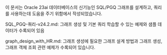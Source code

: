 이 문서는 Oracle 23ai 데이터베이스의 신기능인 SQL/PGQ 그래프를 설계하고, 쿼리를 사용하는데 도움을 주기 위함에서 작성되었습니다.

SQL_PGQ-쿼리-v24.2.md: 그래프 생성 및 기본 쿼리 학습할 수 있는 예제와 샘플 데이터가 수록되어 있음

graph_design_with_HR.md: 그래프 생성에 필요한 그래프 설계 방법과 그래프 생성, 그래프 객체 조회 관련 예제가 수록되어 있습니다.

